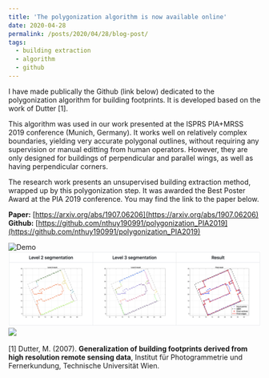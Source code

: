 ```yaml
---
title: 'The polygonization algorithm is now available online'
date: 2020-04-28
permalink: /posts/2020/04/28/blog-post/
tags:
  - building extraction
  - algorithm
  - github
---
```


 
I have made publically the Github (link below) dedicated to the polygonization algorithm for building footprints. It is developed based on the work of Dutter [1].

This algorithm was used in our work presented at the ISPRS PIA+MRSS 2019 conference (Munich, Germany).
It works well on relatively complex boundaries, yielding very accurate polygonal outlines, without requiring any supervision or manual editting from human operators. However, they are only designed for buildings of perpendicular and parallel wings, as well as having perpendicular corners.

The research work presents an unsupervised building extraction method, wrapped up by this polygonization step. It was awarded the Best Poster Award at the PIA 2019 conference. You may find the link to the paper below.

**Paper:** [https://arxiv.org/abs/1907.06206](https://arxiv.org/abs/1907.06206)<br>
**Github:** [https://github.com/nthuy190991/polygonization_PIA2019](https://github.com/nthuy190991/polygonization_PIA2019)<br>

![Demo](thnguyen-grs.github.io/files/polygonization_demo.png)
![Demo](/files/polygonization_demo.png)
<img src='/ifiles/polygonization_demo.png'>

[1] Dutter, M. (2007). **Generalization of building footprints derived from high resolution remote sensing data**, Institut für Photogrammetrie und Fernerkundung, Technische Universität Wien.

<!-- Headings are cool
======

You can have many headings
======

Aren't headings cool?
------ -->
